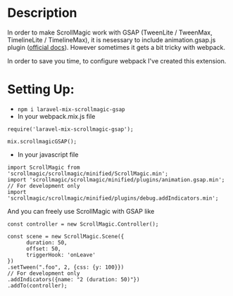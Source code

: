 # Description
In order to make ScrollMagic work with GSAP (TweenLite / TweenMax, TimelineLite / TimelineMax),
it is nesessary to include animation.gsap.js plugin ([official docs](http://scrollmagic.io/docs/animation.GSAP.html)).
However sometimes it gets a bit tricky with webpack.

In order to save you time, to configure webpack I've created this extension.

# Setting Up:
* ```npm i laravel-mix-scrollmagic-gsap```
* In your webpack.mix.js file
```
require('laravel-mix-scrollmagic-gsap');

mix.scrollmagicGSAP();
```
* In your javascript file
```
import ScrollMagic from 'scrollmagic/scrollmagic/minified/ScrollMagic.min';
import 'scrollmagic/scrollmagic/minified/plugins/animation.gsap.min';
// For development only
import 'scrollmagic/scrollmagic/minified/plugins/debug.addIndicators.min';
```
And you can freely use ScrollMagic with GSAP like
```
const controller = new ScrollMagic.Controller();

const scene = new ScrollMagic.Scene({
      duration: 50,
      offset: 50,
      triggerHook: 'onLeave'
})
.setTween(".foo", 2, {css: {y: 100}})
// For development only
.addIndicators({name: "2 (duration: 50)"})
.addTo(controller);
```
